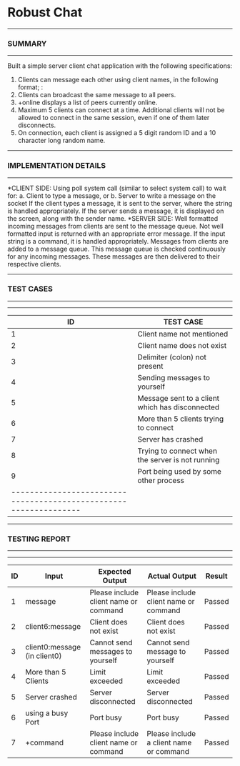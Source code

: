 # Robust Chat
______________________________________________________________________________________________
### SUMMARY
------------------------
Built a simple server client chat application with the following specifications:
1. Clients can message each other using client names, in the following format;
<clientname>:<message>
2. Clients can broadcast the same message to all peers.
3. +online displays a list of peers currently online.
4. Maximum 5 clients can connect at a time. Additional clients will not be allowed to connect in the same session, even if one of them later disconnects.
5. On connection, each client is assigned a 5 digit random ID and a 10 character long random name.
_______________________________________________________________________________________________
### IMPLEMENTATION DETAILS
-------------------------
*CLIENT SIDE:
Using poll system call (similar to select system call) to wait for:
a. Client to type a message, or
b. Server to write a message on the socket
If the client types a message, it is sent to the server, where the string is handled appropriately.
If the server sends a message, it is displayed on the screen, along with the sender name.
*SERVER SIDE:
Well formatted incoming messages from clients are sent to the message queue. Not well formatted input is returned with an appropriate error message. If the input string is a command, it is handled appropriately.
Messages from clients are added to a message queue. This message queue is checked continuously for any incoming messages.
These messages are then delivered to their respective clients.
_________________________________________________________________________________________________
### TEST CASES
---------------------------
-----------------------------------------------------------------
| ID | TEST CASE |
|---------------|--------------------------------------------------|
| 1 | Client name not mentioned |
| 2 | Client name does not exist |
| 3 | Delimiter (colon) not present |
| 4 | Sending messages to yourself |
| 5 | Message sent to a client which has disconnected |
| 6 | More than 5 clients trying to connect |
| 7 | Server has crashed |
| 8 | Trying to connect when the server is not running |
| 9 | Port being used by some other process |
----------------------------------------------------------------- |
__________________________________________________________________________________________________
### TESTING REPORT
---------------------------
-----------------------------------------------------------------------------------------------------------------------------------------
| ID | Input | Expected Output | Actual Output | Result |
|--------|---------------------------------|---------------------|--------------------------|-------------------------------------------------|
| 1 | message | Please include client name or command | Please include client name or command | Passed |
| 2 | client6:message | Client does not exist | Client does not exist | Passed |
| 3 | client0:message (in client0)| Cannot send messages to yourself | Cannot send message to yourself | Passed |
| 4 | More than 5 Clients | Limit exceeded | Limit exceeded | Passed |
| 5 | Server crashed | Server disconnected | Server disconnected | Passed |
| 6 | using a busy Port | Port busy | Port busy | Passed |
| 7 | +command | Please include client name or command | Please include a client name or command | Passed |
